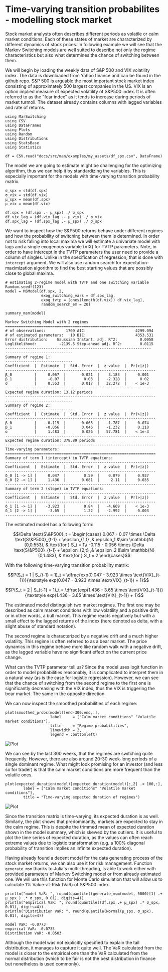# Time-varying transition probabilites - modelling stock market

Stock market analysts often describes different periods as volatile or calm market conditions. 
Each of these states of market are characterized by different dynamics of stock prices. 
In following example we will see that the Markov Switching models are well suited to describe not only the regime characteristics but also what determines the chance of switching between them.

We will begin by loading the weekly data of S&P 500 and VIX volatility index. The data is downloaded from Yahoo finance and can be found in the github repo. S&P 500 is arguable the most important stock market index consisting of approximately 500 largest companies in the US. VIX is an option implied measure of expected volatility of S&P500 index. It is often referred to as the "fear index" as it tends to increase during periods of market turmoil. The dataset already contains columns with lagged variables and rate of returns.


```jldoctest spx
using MarSwitching
using CSV
using DataFrames
using Plots
using Random
using Distributions
using StatsBase
using Statistics

df = CSV.read("docs/src/man/examples/my_assets/df_spx.csv", DataFrame)
```

The model we are going to estimate might be challenging for the optimizing algorithm, thus we can help it by standardizing the variables. This is especially important for the models with time-varying transition probability matrix.

```jldoctest spx
σ_spx = std(df.spx)
σ_vix = std(df.vix)
μ_spx = mean(df.spx)
μ_vix = mean(df.vix)

df.spx = (df.spx .- μ_spx) ./ σ_spx
df.vix_lag = (df.vix_lag .- μ_vix) ./ σ_vix
df.spx_lag = (df.spx_lag .- μ_spx) ./ σ_spx
```
We want to inspect how the S&P500 returns behave under different regimes and how the probability of switching between them is determined. In order not to risk falling into local maxima we will estimate a univariate model with lags and a single exogenous variable (VIX) for TVTP parameters. Note, in order to have intercept in the TVTP parameters the user need to provide a column of singles. Unlike in the specification of regression, that is done with `intercept` argument. We will also use random search for expectation-maximization algorithm to find the best starting values that are possibly close to global maxima.

```jldoctest spx
# estimating 2-regime model with TVTP and one switching variable
Random.seed!(123)
model = MSModel(df.spx, 2,
                exog_switching_vars = df.spx_lag,    
                exog_tvtp = [ones(length(df.vix)) df.vix_lag],
                random_search_em = 20)

summary_msm(model)  
```
```jldoctest spx
Markov Switching Model with 2 regimes
=================================================================
# of observations:         1709 AIC:                      4299.094
# of estimated parameters:   10 BIC:                      4353.531
Error distribution:    Gaussian Instant. adj. R^2:          0.0058
Loglikelihood:          -2139.5 Step-ahead adj. R^2:        0.0115
-----------------------------------------------------------------
------------------------------
Summary of regime 1:
------------------------------
Coefficient  |  Estimate  |  Std. Error  |  z value  |  Pr(>|z|)
-------------------------------------------------------------------
β_0          |     0.067  |       0.021  |    3.183  |     0.001  
β_1          |     -0.07  |        0.03  |   -2.328  |      0.02  
σ            |     0.553  |       0.017  |   32.272  |    < 1e-3
-------------------------------------------------------------------
Expected regime duration: 13.12 periods
-------------------------------------------------------------------
------------------------------
Summary of regime 2:
------------------------------
Coefficient  |  Estimate  |  Std. Error  |  z value  |  Pr(>|z|)
-------------------------------------------------------------------
β_0          |    -0.115  |       0.065  |   -1.787  |     0.074  
β_1          |    -0.056  |       0.046  |   -1.232  |     0.218  
σ            |     1.483  |       0.026  |   57.781  |    < 1e-3
-------------------------------------------------------------------
Expected regime duration: 378.89 periods
-------------------------------------------------------------------
Time-varying parameters: 
===================================================================
Summary of term 1 (intercept) in TVTP equations:
-------------------------------------------------------------------
Coefficient  |  Estimate  |  Std. Error  |  z value  |  Pr(>|z|)
-------------------------------------------------------------------
δ_0 [1 -> 1] |     0.047  |        0.59  |    0.079  |     0.937
δ_0 [2 -> 1] |     1.436  |       0.681  |     2.11  |     0.035
-------------------------------------------------------------------
Summary of term 2 (slope) in TVTP equations:
-------------------------------------------------------------------
Coefficient  |  Estimate  |  Std. Error  |  z value  |  Pr(>|z|)
-------------------------------------------------------------------
δ_1 [1 -> 1] |    -3.923  |        0.84  |   -4.669  |    < 1e-3
δ_1 [2 -> 1] |     -3.65  |        1.22  |   -2.992  |     0.003
-------------------------------------------------------------------
```

The estimated model has a following form:

```math
\Delta \text{S\&P500}_t = 
\begin{cases}
    0.067 - 0.07 \times \Delta \text{S\&P500}_{t-1} + \epsilon_{1,t} ,& \epsilon_1 &\sim \mathbb{N}(0,0.553), & \text{for } S_t = 1\\
    -0.115 - 0.056 \times \Delta \text{S\&P500}_{t-1} + \epsilon_{2,t} ,& \epsilon_2 &\sim \mathbb{N}(0,1.483), & \text{for } S_t = 2
\end{cases}
```

With the following time-varying transition probability matrix:

```math
P(S_t = 1 | S_{t-1} = 1)_t = \dfrac{exp(0.047 - 3.923 \times \text{VIX}_{t-1})}{\textstyle exp(0.047 - 3.923 \times \text{VIX}_{t-1}) + 1}
```
```math
P(S_t = 2 | S_{t-1} = 1)_t = \dfrac{exp(1.436 - 3.65 \times \text{VIX}_{t-1})}{\textstyle exp(1.436 - 3.65 \times \text{VIX}_{t-1}) + 1}
```

The estimated model distinguish two market regimes. The first one may be described as calm market conditions with low volatility and a positive drift, or in other words, a bull market. This regime reacts negatively but with a small effect to the lagged returns of the index (here denoted as delta, with a slight abuse of standard notation). 

The second regime is characterized by a negative drift and a much higher volatility. This regime is often referred to as a bear market. The price dynamics in this regime behave more like random walk with a negative drift, as the lagged variable have no significant effect on the current price change.

What can the TVTP parameter tell us? Since the model uses logit function in order to model probabilities reasonably, it is complicated to interpret them in a natural way (as is the case for logistic regression). However, we can see that the chance of switching from the second regime to the first one is significantly decreasing with the VIX index, thus the VIX is triggering the bear market. The same in the opposite direction.

We can now inspect the smoothed probabilities of each regime:

```jldoctest spx
plot(smoothed_probs(model)[end-300:end,:],
                    label     = ["Calm market conditions" "Volatile market conditions"],
                    title     = "Regime probabilities", 
                    linewidth = 2,
                    legend = :bottomleft)
```
![Plot](my_assets/spx_probs.svg)

We can see by the last 300 weeks, that the regimes are switching quite frequently. However, there are also around 20-30 week-long periods of a single dominant regime. What might look promising for an investor (and less so for trader) is that the calm market conditions are more frequent than the volatile ones.

```jldoctest spx
plot(expected_duration(model)[expected_duration(model)[:,2] .< 100,:],
        label = ["Calm market conditions" "Volatile market conditions"],
        title = "Time-varying expected duration of regimes") 
```
![Plot](my_assets/spx_exp_dur.svg)

Since the transition matrix is time-varying, its expected duration is as well. Similarly, the plot shows that predominantly, markets are expected to stay in the calm regime. This is despite the trimmed mean of expected duration shown in the model summary, which is skewed by the outliers. It is useful to plot the time series of expected duration, as the values can often reach extreme values due to logistic transformation (e.g. a 100% diagonal probability of transition implies an infinite expected duration).

Having already found a decent model for the data generating process of the stock market returns, we can also use it for risk management. Function `generate_msm` thanks to Julia's multi-threading, is able to work either with provided parameters of Markov Switching model or from already estimated one. We will use this function for Monte Carlo simulation that will allow us to calculate 1% Value-at-Risk (VaR) of S&P500 index. 

```jldoctest spx
println("model VaR: ", round(quantile((generate_msm(model, 5000)[1] .+ μ_spx ) .* σ_spx, 0.01), digits=4))
println("empirical VaR: ", round(quantile((df.spx .+ μ_spx) .* σ_spx, 0.01), digits=4))
println("Distribution VaR: ", round(quantile(Normal(μ_spx, σ_spx), 0.01), digits=4))
```
```jldoctest spx
model VaR: -0.0773
empirical VaR: -0.0735
Distribution VaR: -0.0503
```
Although the model was not explicitly specified to explain the tail distribution, it manages to capture it quite well. The VaR calculated from the model is closer to the empirical one than the VaR calculated from the normal distribution (which to be fair is not the best distribution in finance but nonetheless is used commonly).



